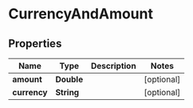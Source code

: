 
# CurrencyAndAmount

## Properties
Name | Type | Description | Notes
------------ | ------------- | ------------- | -------------
**amount** | **Double** |  |  [optional]
**currency** | **String** |  |  [optional]



